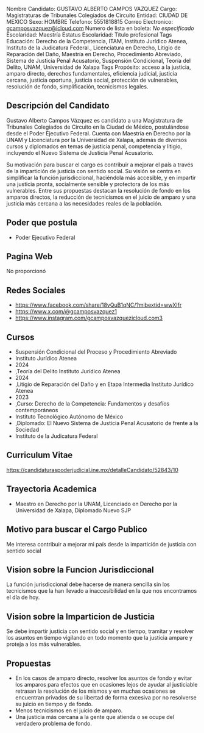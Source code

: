 Nombre Candidato: GUSTAVO ALBERTO CAMPOS VAZQUEZ
Cargo: Magistraturas de Tribunales Colegiados de Circuito
Entidad: CIUDAD DE MEXICO
Sexo: HOMBRE
Telefono: 5551818815
Correo Electronico: gcamposvazquez@icloud.com
Numero de lista en boleta: *No especificado*
Escolaridad: Maestría
Estatus Escolaridad: Título profesional
Tags Educación: Derecho de la Competencia, ITAM, Instituto Jurídico Atenea, Instituto de la Judicatura Federal., Licenciatura en Derecho, Litigio de Reparación del Daño, Maestría en Derecho, Procedimiento Abreviado, Sistema de Justicia Penal Acusatorio, Suspensión Condicional, Teoría del Delito, UNAM, Universidad de Xalapa
Tags Propósito: acceso a la justicia, amparo directo, derechos fundamentales, eficiencia judicial, justicia cercana, justicia oportuna, justicia social, protección de vulnerables, resolución de fondo, simplificación, tecnicismos legales.


## Descripción del Candidato 

Gustavo Alberto Campos Vázquez es candidato a una Magistratura de Tribunales Colegiados de Circuito en la Ciudad de México, postulándose desde el Poder Ejecutivo Federal. Cuenta con Maestría en Derecho por la UNAM y Licenciatura por la Universidad de Xalapa, además de diversos cursos y diplomados en temas de justicia penal, competencia y litigio, incluyendo el Nuevo Sistema de Justicia Penal Acusatorio.

Su motivación para buscar el cargo es contribuir a mejorar el país a través de la impartición de justicia con sentido social. Su visión se centra en simplificar la función jurisdiccional, haciéndola más accesible, y en impartir una justicia pronta, socialmente sensible y protectora de los más vulnerables. Entre sus propuestas destacan la resolución de fondo en los amparos directos, la reducción de tecnicismos en el juicio de amparo y una justicia más cercana a las necesidades reales de la población.


## Poder que postula

- Poder Ejecutivo Federal


## Pagina Web

No proporcionó


## Redes Sociales

- https://www.facebook.com/share/18vQuB1qNC/?mibextid=wwXIfr
- https://www.x.com/@gcamposvazquez1
- https://www.instagram.com/gcamposvazquezicloud.com3


## Cursos

- Suspensión Condicional del Proceso y Procedimiento Abreviado
- Instituto Jurídico Atenea
- 2024
- ,Teoría del Delito Instituto Jurídico Atenea
- 2024
- ,Litigio de Reparación del Daño y en Etapa Intermedia Instituto Jurídico Atenea
- 2023
- ,Curso: Derecho de la Competencia: Fundamentos y desafíos contemporáneos
- Instituto Tecnológico Autónomo de México
- ,Diplomado: El Nuevo Sistema de Justicia Penal Acusatorio de frente a la Sociedad
- Instituto de la Judicatura Federal


## Curriculum Vitae

https://candidaturaspoderjudicial.ine.mx/detalleCandidato/52843/10


## Trayectoria Academica

- Maestro en Derecho por la UNAM, Licenciado en Derecho por la Universidad de Xalapa, Diplomado Nuevo SJP


## Motivo para buscar el Cargo Publico

Me interesa contribuir a mejorar mi país desde la impartición de justicia con sentido social


## Vision sobre la Funcion Jurisdiccional

La función jurisdiccional debe hacerse de manera sencilla sin los tecnicismos que la han llevado a inaccesibilidad en la que nos encontramos el día de hoy.


## Vision sobre la Imparticion de Justicia

Se debe impartir justicia con sentido social y en tiempo, tramitar y resolver los asuntos en tiempo vigilando en todo momento que la justicia ampare y proteja a los más vulnerables.


## Propuestas

- En los casos de amparo directo, resolver los asuntos de fondo y evitar los amparos para efectos que en ocasiones lejos de ayudar al justiciable retrasan la resolución de los mismos y en muchas ocasiones se encuentran privados de su libertad de forma excesiva por no resolverse su juicio en tiempo y de fondo.
- Menos tecnicismos en el juicio de amparo.
- Una justicia más cercana a la gente que atienda o se ocupe del verdadero problema de fondo.

